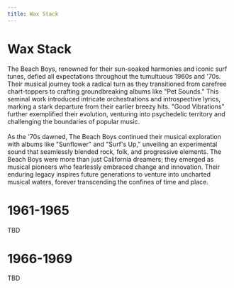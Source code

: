 ```yaml
---
title: Wax Stack
---
```


<body>
  <div class="waxStack-container">
    <div class="waxStack-header1">
      <div class="waxStack-background1"></div>
      <div class="waxStack-foreground1"></div>
      <h1 class="waxStack-title1">Wax Stack</h1>
    </div>
    <section class="waxStack-content1">
      The Beach Boys, renowned for their sun-soaked harmonies and iconic surf
      tunes, defied all expectations throughout the tumultuous 1960s and '70s.
      Their musical journey took a radical turn as they transitioned from
      carefree chart-toppers to crafting groundbreaking albums like "Pet
      Sounds." This seminal work introduced intricate orchestrations and
      introspective lyrics, marking a stark departure from their earlier breezy
      hits. "Good Vibrations" further exemplified their evolution, venturing
      into psychedelic territory and challenging the boundaries of popular
      music.
      <br>
      <br>
      As the '70s dawned, The Beach Boys continued their musical
      exploration with albums like "Sunflower" and "Surf's Up," unveiling an
      experimental sound that seamlessly blended rock, folk, and progressive
      elements. The Beach Boys were more than just California dreamers; they
      emerged as musical pioneers who fearlessly embraced change and innovation.
      Their enduring legacy inspires future generations to venture into
      uncharted musical waters, forever transcending the confines of time and
      place.
    </section>
    <div class="waxStack-header2">
      <div class="waxStack-background2"></div>
      <div class="waxStack-foreground2"></div>
      <h1 class="waxStack-title2">1961-1965</h1>
    </div>
    <section class="waxStack-content2">
      <p>TBD</p>
    </section>
    <!--div class="waxStack-header3">
      <div class="waxStack-background3"></div>
      <div class="waxStack-foreground3"></div>
      <h1 class="waxStack-title3">1962</h1>
    </div>
    <section class="waxStack-content3">
      <p>TBD</p>
    </section>
    <div class="waxStack-header4">
      <div class="waxStack-background4"></div>
      <div class="waxStack-foreground4"></div>
      <h1 class="waxStack-title4">1963</h1>
    </div>
    <section class="waxStack-content4">
      <p>TBD</p>
    </section>
    <div class="waxStack-header5">
      <div class="waxStack-background5"></div>
      <div class="waxStack-foreground5"></div>
      <h1 class="waxStack-title5">1964</h1>
    </div>
    <section class="waxStack-content5">
      <p>TBD</p>
    </section>
    <div class="waxStack-header6">
      <div class="waxStack-background6"></div>
      <div class="waxStack-foreground6"></div>
      <h1 class="waxStack-title6">1965</h1>
    </div>
    <section class="waxStack-content6">
      <p>TBD</p>
    </section>
    <div class="waxStack-header7">
      <div class="waxStack-background7"></div>
      <div class="waxStack-foreground7"></div>
      <h1 class="waxStack-title7">1966</h1>
    </div>
    <section class="waxStack-content7">
      <p>TBD</p>
    </section>
    <div class="waxStack-header8">
      <div class="waxStack-background8"></div>
      <div class="waxStack-foreground8"></div>
      <h1 class="waxStack-title8">1967</h1>
    </div>
    <section class="waxStack-content8">
      <p>TBD</p>
    </section-->
    <div class="waxStack-header9">
      <div class="waxStack-background9"></div>
      <div class="waxStack-foreground9"></div>
      <h1 class="waxStack-title9">1966-1969</h1>
    </div>
    <section class="waxStack-content9">
      <p>TBD</p>
    </section>
    <!--div class="waxStack-header10">
      <div class="waxStack-background10"></div>
      <div class="waxStack-foreground10"></div>
      <h1 class="waxStack-title10">1969</h1>
    </div>
    <section class="waxStack-content10">
      <p>TBD</p>
    </section-->
  </div>
</body>
